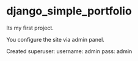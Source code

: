 # django_simple_portfolio
Its my first project. 


You configure the site via admin panel.

Created superuser: 
  username: admin
  pass: admin
  
 
